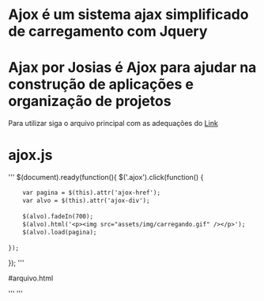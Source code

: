 # Ajox é um sistema ajax simplificado de carregamento com Jquery
# Ajax por Josias é Ajox para ajudar na construção de aplicações e organização de projetos

Para utilizar siga o arquivo principal com as adequações do <a href="">Link</a>

# ajox.js

'''
$(document).ready(function(){
	$('.ajox').click(function() {
		
		var pagina = $(this).attr('ajox-href');
		var alvo = $(this).attr('ajox-div');

		$(alvo).fadeIn(700);
  		$(alvo).html('<p><img src="assets/img/carregando.gif" /></p>');
		$(alvo).load(pagina);
		
	});
});
'''


#arquivo.html

'''
<a href="javascript:void(0);" class="ajox" ajox-href="elemento_externo.html" ajox-div="areadebusca"><i class="fas fa-search"></i></a>
'''